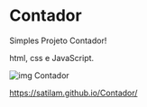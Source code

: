 # Contador

Simples Projeto Contador!

html, css e JavaScript.

![img Contador](https://github.com/SATILAM/Contador/assets/101275634/6d636639-da64-4f66-9597-09a5e5183a81)

https://satilam.github.io/Contador/
